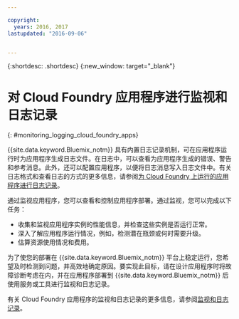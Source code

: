 ```yaml
---

copyright:
  years: 2016, 2017
lastupdated: "2016-09-06"


---
```


{:shortdesc: .shortdesc}
{:new_window: target="_blank"}


# 对 Cloud Foundry 应用程序进行监视和日志记录
{: #monitoring_logging_cloud_foundry_apps}

{{site.data.keyword.Bluemix_notm}} 具有内置日志记录机制，可在应用程序运行时为应用程序生成日志文件。在日志中，可以查看为应用程序生成的错误、警告和参考消息。此外，还可以配置应用程序，以便将日志消息写入日志文件中。有关日志格式和查看日志的方式的更多信息，请参阅[为 Cloud Foundry 上运行的应用程序进行日志记录](/docs/monitor_log/monitoringandlogging.html#logging_for_bluemix_apps)。

通过监视应用程序，您可以查看和控制应用程序部署。通过监视，您可以完成以下任务：

* 收集和监视应用程序实例的性能信息，并检查这些实例是否运行正常。
* 深入了解应用程序运行情况，例如，检测潜在瓶颈或何时需要升级。
* 估算资源使用情况和费用。

为了使您的部署在 {{site.data.keyword.Bluemix_notm}} 平台上稳定运行，您希望及时检测到问题，并高效地确定原因。要实现此目标，请在设计应用程序时将故障诊断考虑在内，并在应用程序部署到 {{site.data.keyword.Bluemix_notm}} 后使用服务或工具进行监视和日志记录。

有关 Cloud Foundry 应用程序的监视和日志记录的更多信息，请参阅[监视和日志记录](/docs/monitor_log/monitoringandlogging.html)。
